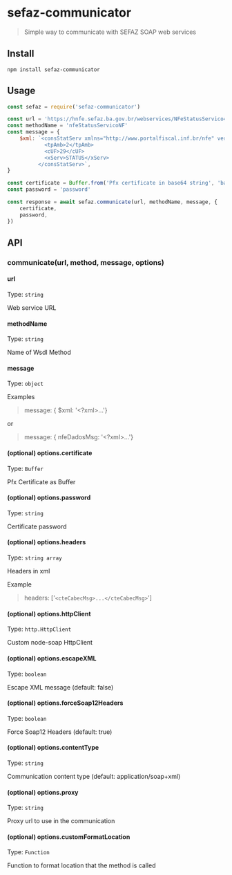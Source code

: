 sefaz-communicator
==================

> Simple way to communicate with SEFAZ SOAP web services

Install
-------

```shell
npm install sefaz-communicator
```

Usage
-----

```js
const sefaz = require('sefaz-communicator')

const url = 'https://hnfe.sefaz.ba.gov.br/webservices/NFeStatusServico4/NFeStatusServico4.asmx'
const methodName = 'nfeStatusServicoNF'
const message = {
    $xml: `<consStatServ xmlns="http://www.portalfiscal.inf.br/nfe" versao="4.00">
            <tpAmb>2</tpAmb>
            <cUF>29</cUF>
            <xServ>STATUS</xServ>
          </consStatServ>`,
}

const certificate = Buffer.from('Pfx certificate in base64 string', 'base64')
const password = 'password'

const response = await sefaz.communicate(url, methodName, message, {
    certificate,
    password,
})
```

API
---

### communicate(url, method, message, options)

#### url

Type: `string`

Web service URL

#### methodName

Type: `string`

Name of Wsdl Method

#### message

Type: `object`

Examples

> message: { \$xml: '<?xml>...'}

or

> message: { nfeDadosMsg: '<?xml>...'}

#### (optional) options.certificate

Type: `Buffer`

Pfx Certificate as Buffer

#### (optional) options.password

Type: `string`

Certificate password

#### (optional) options.headers

Type: `string array`

Headers in xml

Example

> headers: ['`<cteCabecMsg>...</cteCabecMsg>`']

#### (optional) options.httpClient

Type: `http.HttpClient`

Custom node-soap HttpClient

#### (optional) options.escapeXML

Type: `boolean`

Escape XML message (default: false)

#### (optional) options.forceSoap12Headers

Type: `boolean`

Force Soap12 Headers (default: true)

#### (optional) options.contentType

Type: `string`

Communication content type (default: application/soap+xml)

#### (optional) options.proxy

Type: `string`

Proxy url to use in the communication

#### (optional) options.customFormatLocation

Type: `Function`

Function to format location that the method is called
